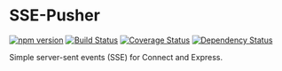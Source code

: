 # SSE-Pusher
[![npm version](https://badge.fury.io/js/sse-pusher.svg)](http://badge.fury.io/js/sse-pusher)
[![Build Status](https://travis-ci.org/pgaubatz/node-sse-pusher.svg?branch=master)](https://travis-ci.org/pgaubatz/node-sse-pusher)
[![Coverage Status](https://coveralls.io/repos/pgaubatz/node-sse-pusher/badge.svg?branch=master)](https://coveralls.io/r/pgaubatz/node-sse-pusher?branch=master)
[![Dependency Status](https://david-dm.org/pgaubatz/node-sse-pusher.svg)](https://david-dm.org/pgaubatz/node-sse-pusher)

Simple server-sent events (SSE) for Connect and Express.
